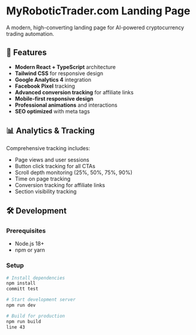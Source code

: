 # MyRoboticTrader.com Landing Page

A modern, high-converting landing page for AI-powered cryptocurrency trading automation.

## 🚀 Features

- **Modern React + TypeScript** architecture
- **Tailwind CSS** for responsive design  
- **Google Analytics 4** integration
- **Facebook Pixel** tracking
- **Advanced conversion tracking** for affiliate links
- **Mobile-first responsive design**
- **Professional animations** and interactions
- **SEO optimized** with meta tags

## 📊 Analytics & Tracking

Comprehensive tracking includes:
- Page views and user sessions
- Button click tracking for all CTAs
- Scroll depth monitoring (25%, 50%, 75%, 90%)
- Time on page tracking
- Conversion tracking for affiliate links
- Section visibility tracking

## 🛠️ Development

### Prerequisites
- Node.js 18+ 
- npm or yarn

### Setup
```bash
# Install dependencies
npm install
committ test

# Start development server
npm run dev

# Build for production
npm run build
line 43
